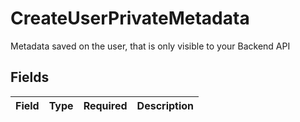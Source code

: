 # CreateUserPrivateMetadata

Metadata saved on the user, that is only visible to your Backend API


## Fields

| Field       | Type        | Required    | Description |
| ----------- | ----------- | ----------- | ----------- |